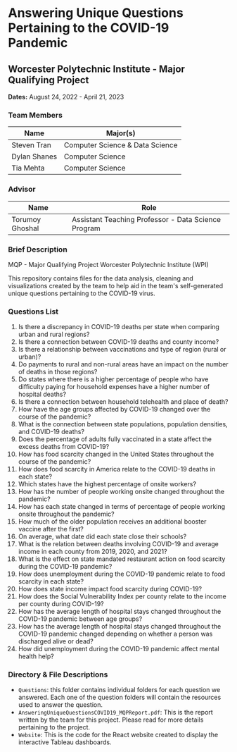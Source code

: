 # Answering Unique Questions Pertaining to the COVID-19 Pandemic

## Worcester Polytechnic Institute - Major Qualifying Project
**Dates:** August 24, 2022 - April 21, 2023

### Team Members

| Name          | Major(s)                   |
|---------------|----------------------------|
| Steven Tran   | Computer Science & Data Science |
| Dylan Shanes  | Computer Science           |
| Tia Mehta     | Computer Science           |

### Advisor
| Name           | Role                               |
|----------------|------------------------------------|
| Torumoy Ghoshal | Assistant Teaching Professor - Data Science Program |

### Brief Description
MQP - Major Qualifying Project Worcester Polytechnic Institute (WPI)

This repository contains files for the data analysis, cleaning and visualizations created by the team to help aid in the team's self-generated unique questions pertaining to the COVID-19 virus.

### Questions List
1. Is there a discrepancy in COVID-19 deaths per state when comparing urban and rural regions?
2. Is there a connection between COVID-19 deaths and county income?
3. Is there a relationship between vaccinations and type of region (rural or urban)?
4. Do payments to rural and non-rural areas have an impact on the number of deaths in those regions?
5. Do states where there is a higher percentage of people who have difficulty paying for household expenses have a higher number of hospital deaths?
6. Is there a connection between household telehealth and place of death?
7. How have the age groups affected by COVID-19 changed over the course of the pandemic?
8. What is the connection between state populations, population densities, and COVID-19 deaths?
9. Does the percentage of adults fully vaccinated in a state affect the excess deaths from COVID-19?
10. How has food scarcity changed in the United States throughout the course of the pandemic?
11. How does food scarcity in America relate to the COVID-19 deaths in each state?
12. Which states have the highest percentage of onsite workers?
13. How has the number of people working onsite changed throughout the pandemic?
14. How has each state changed in terms of percentage of people working onsite throughout the pandemic?
15. How much of the older population receives an additional booster vaccine after the first?
16. On average, what date did each state close their schools?
17. What is the relation between deaths involving COVID-19 and average income in each county from 2019, 2020, and 2021?
18. What is the effect on state mandated restaurant action on food scarcity during the COVID-19 pandemic?
19. How does unemployment during the COVID-19 pandemic relate to food scarcity in each state?
20. How does state income impact food scarcity during COVID-19?
21. How does the Social Vulnerability Index per county relate to the income per county during COVID-19?
22. How has the average length of hospital stays changed throughout the COVID-19 pandemic between age groups?
23. How has the average length of hospital stays changed throughout the COVID-19 pandemic changed depending on whether a person was discharged alive or dead?
24. How did unemployment during the COVID-19 pandemic affect mental health help?

### Directory & File Descriptions
- `Questions`: this folder contains individual folders for each question we answered. Each one of the question folders will contain the resources used to answer the question.
- `AnsweringUniqueQuestionsCOVID19_MQPReport.pdf`: This is the report written by the team for this project. Please read for more details pertaining to the project.
- `Website`: This is the code for the React website created to display the interactive Tableau dashboards.
